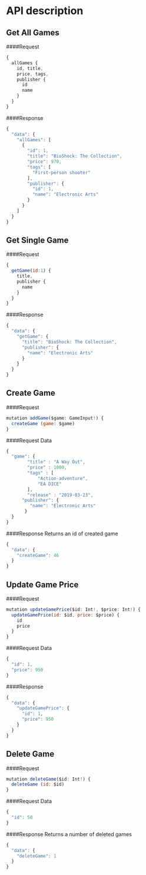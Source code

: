 # API description

## Get All Games
####Request
```javascript
{
  allGames {
    id, title,
    price, tags,
    publisher {
      id
      name
    }
  }
}
```
####Response
```javascript
{
  "data": {
    "allGames": [
      {
        "id": 1,
        "title": "BioShock: The Collection",
        "price": 970,
        "tags": [
          "First-person shooter"
        ],
        "publisher": {
          "id": 1,
          "name": "Electronic Arts"
        }
      }
    ]
  }
}
```

## Get Single Game
####Request
```javascript
{
  getGame(id:1) {
    title,
    publisher {
      name
    }
  }
}
```
####Response
```javascript
{
  "data": {
    "getGame": {
      "title": "BioShock: The Collection",
      "publisher": {
        "name": "Electronic Arts"
      }
    }
  }
}
```

## Create Game
####Request
```javascript
mutation addGame($game: GameInput!) {
  createGame (game: $game)
}
```
####Request Data
```javascript
{
  "game": {
        "title" : "A Way Out",
        "price" : 1000,
        "tags" : [
            "Action-adventure",
            "EA DICE"
        ],
        "release" : "2019-03-23",
      "publisher": {
         "name": "Electronic Arts"
       }
  }
}
```
####Response
Returns an id of created game
```javascript
{
  "data": {
    "createGame": 46
  }
}
```

## Update Game Price
####Request
```javascript
mutation updateGamePrice($id: Int!, $price: Int!) {
  updateGamePrice(id: $id, price: $price) {
    id
    price
  }
}
```
####Request Data
```javascript
{
  "id": 1,
  "price": 950
}
```

####Response
```javascript
{
  "data": {
    "updateGamePrice": {
      "id": 1,
      "price": 950
    }
  }
}
```

## Delete Game
####Request
```javascript
mutation deleteGame($id: Int!) {
  deleteGame (id: $id)
}
```
####Request Data
```javascript
{
  "id": 50
}
```
####Response
Returns a number of deleted games
```javascript
{
  "data": {
    "deleteGame": 1
  }
}
```